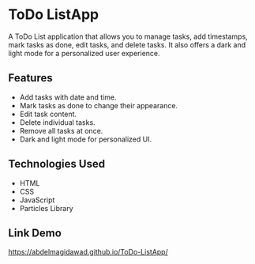 # ToDo ListApp

A ToDo List application that allows you to manage tasks, add timestamps, mark tasks as done, edit tasks, and delete tasks. It also offers a dark and light mode for a personalized user experience.

## Features

- Add tasks with date and time.
- Mark tasks as done to change their appearance.
- Edit task content.
- Delete individual tasks.
- Remove all tasks at once.
-  Dark and light mode for personalized UI.

  ## Technologies Used

- HTML
- CSS
- JavaScript
- Particles Library

## Link Demo

https://abdelmagidawad.github.io/ToDo-ListApp/
  
